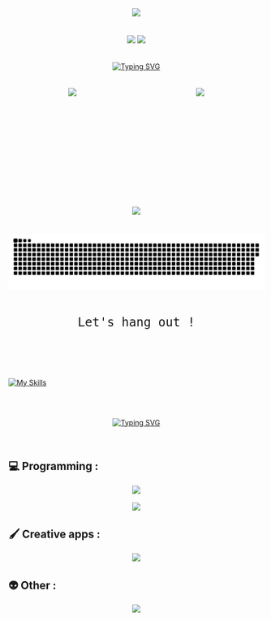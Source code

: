 <div align="center" >
    <img
        src="https://capsule-render.vercel.app/api?type=venom&height=300&color=gradient&text=Hi%20I'm%20Noa%20👋&reversal=false&textBg=false&fontColor=D79FC7&animation=fadeIn&stroke=ffffff&desc=Welcome%20to%20my%20GitHub%20Profile" />
</div>
<br><br>
<div align="center">
    <img src="https://visitor-badge.laobi.icu/badge?page_id=YoruKiwi.YoruKiwi&format=true" />
    <img src="https://img.shields.io/github/actions/workflow/status/YoruKiwi/AIMA-MiniCyc/codeql.yml?label=CI-GenerateSnake" />
</div>
<br><br>
<div align="center">
    <a href="https://git.io/typing-svg"><img src="https://readme-typing-svg.herokuapp.com?font=Fira+Code&center=true&vCenter=true&random=false&width=435&lines=Here+are+my+GitHub+stats+!;Enjoy+!;" alt="Typing SVG" /></a>
</div>
<br><br>
<div align="center" style="width: 100%;display: flex;justify-content: space-around;align-items: center;">
    <img height="200em"
        src="https://github-readme-stats-eight-theta.vercel.app/api?username=YoruKiwi&show_icons=true&count_private=true&theme=react&include_all_commits=true&hide_border=true&bg_color=1F222E&title_color=F85D7F&icon_color=F8D866" />
    <img height="200em"
        src="https://github-readme-stats-eight-theta.vercel.app/api/top-langs/?username=YoruKiwi&layout=compact&langs_count=8&theme=react&include_all_commits=true&hide_border=true&bg_color=1F222E&title_color=F85D7F&icon_color=F8D866" />
</div>
<br><br>
<div align="center">
    <img src="https://github-profile-trophy.vercel.app/?username=YoruKiwi&theme=onedark" />
</div>
<br><br>
<div align="center">
    <picture>
      <source media="(prefers-color-scheme: dark)" srcset="github-contribution-grid-snake-dark.svg" />
      <source media="(prefers-color-scheme: light)" srcset="github-contribution-grid-snake.svg" />
      <img alt="github-snake" src="https://raw.githubusercontent.com/YoruKiwi/YoruKiwi/output/github-contribution-grid-snake.svg" />
    </picture>
</div>
<br><br>
<p style="display: flex; justify-content: center; margin-bottom: 3rem;">
    <a style="font-family: monospace; font-size: 1.5rem;">Let's hang out !</a>
</p>
<br><br>

[![My Skills](https://skillicons.dev/icons?i=instagram,linkedin)](https://link.noasecond.com)


<br><br>
<div align="center">
    <a href="https://git.io/typing-svg"><img src="https://readme-typing-svg.herokuapp.com?font=Fira+Code&center=true&vCenter=true&random=false&width=435&lines=Learn+more+about+my+skills+!;👀" alt="Typing SVG" /></a>
</div>
<br><br>

## 💻 Programming :
<p align="center">
  <a href="https://skillicons.dev">
    <img src="https://skillicons.dev/icons?i=html,css,js,jquery,nodejs,php,mysql,java,maven,androidstudio,unreal,unity,arduino,discord,bots" />
  </a>
</p>
<p align="center">
  <a href="https://skillicons.dev">
    <img src="https://skillicons.dev/icons?i=idea,eclipse,visualstudio,vscode" />
  </a>
</p>

## 🖌️ Creative apps :
<p align="center">
  <a href="https://skillicons.dev">
    <img src="https://skillicons.dev/icons?i=ae,au,ai,ps,pr,xd,figma,blender" />
  </a>
</p>

## 👽 Other :
<p align="center">
  <a href="https://skillicons.dev">
    <img src="https://skillicons.dev/icons?i=github,githubactions,gitlab,git,grafana,linux" />
  </a>
</p>
